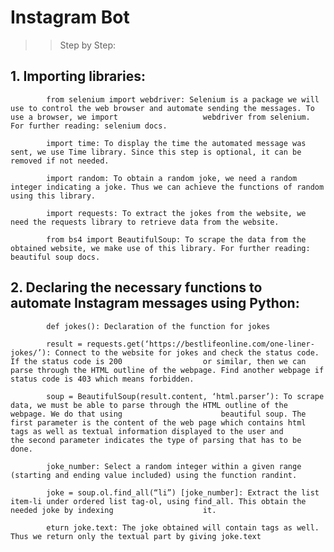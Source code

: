 # Instagram Bot

>> Step by Step:

##   1. Importing libraries:

            from selenium import webdriver: Selenium is a package we will use to control the web browser and automate sending the messages. To use a browser, we import                   webdriver from selenium. For further reading: selenium docs.
            
            import time: To display the time the automated message was sent, we use Time library. Since this step is optional, it can be removed if not needed.
            
            import random: To obtain a random joke, we need a random integer indicating a joke. Thus we can achieve the functions of random using this library.
            
            import requests: To extract the jokes from the website, we need the requests library to retrieve data from the website.
            
            from bs4 import BeautifulSoup: To scrape the data from the obtained website, we make use of this library. For further reading: beautiful soup docs.
            
            
            
##   2. Declaring the necessary functions to automate Instagram messages using Python:

            def jokes(): Declaration of the function for jokes
            
            result = requests.get(‘https://bestlifeonline.com/one-liner-jokes/’): Connect to the website for jokes and check the status code. If the status code is 200                  or similar, then we can parse through the HTML outline of the webpage. Find another webpage if status code is 403 which means forbidden.
            
            soup = BeautifulSoup(result.content, ‘html.parser’): To scrape data, we must be able to parse through the HTML outline of the webpage. We do that using                      beautiful soup. The first parameter is the content of the web page which contains html tags as well as textual information displayed to the user and                    the second parameter indicates the type of parsing that has to be done.
            
            joke_number: Select a random integer within a given range (starting and ending value included) using the function randint.
            
            joke = soup.ol.find_all(“li”) [joke_number]: Extract the list item-li under ordered list tag-ol, using find_all. This obtain the needed joke by indexing                    it.
            
            eturn joke.text: The joke obtained will contain tags as well. Thus we return only the textual part by giving joke.text
            

            
            
            


